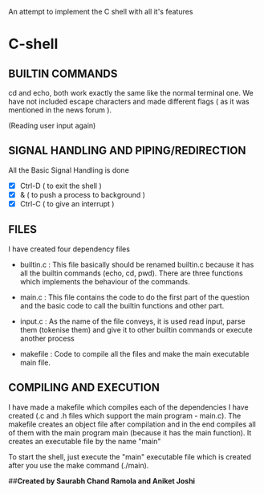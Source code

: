 An attempt to implement the C shell with all it's features
# C-shell

## BUILTIN COMMANDS

cd and echo, both work exactly the same like the normal terminal one. We have not included escape characters and made different flags ( as it was mentioned in the news forum ).

(Reading user input again)
## SIGNAL HANDLING AND PIPING/REDIRECTION


All the Basic Signal Handling is done

- [x] Ctrl-D ( to exit the shell )
- [x] & ( to push a process to background )
- [x] Ctrl-C ( to give an interrupt )

## FILES

I have created four dependency files

- builtin.c : This file basically should be renamed builtin.c because it has all the builtin commands (echo, cd, pwd). There are three functions which implements the behaviour of the commands.

- main.c : This file contains the code to do the first part of the question and the basic code to call the builtin functions and other part.

- input.c : As the name of the file conveys, it is used read input, parse them (tokenise them) and give it to other builtin commands or execute another process

- makefile : Code to compile all the files and make the main executable main file.

## COMPILING AND EXECUTION

I have made a makefile which compiles each of the dependencies I have created (.c and .h files which support the main program - main.c). The makefile creates an object file after compilation and in the end compiles all of them with the main program main (because it has the main function). It creates an executable file by the name "main"

To start the shell, just execute the "main" executable file which is created after you use the make command (./main).

##**Created by Saurabh Chand Ramola and Aniket Joshi**